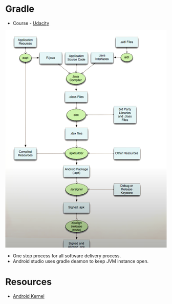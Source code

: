 # Gradle 

- Course - [Udacity](https://www.youtube.com/playlist?list=PLAwxTw4SYaPk2JP5TFPx7g63PCkyBqjZn)

![](Screen/Android%20Build%20Pipeline.png)

- One stop process for all software delivery process.
- Android studio uses gradle deamon to keep JVM instance open.

# Resources
- [Android Kernel](https://source.android.com/devices/architecture/kernel)